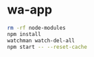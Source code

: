 # wa-app
``` bash
rm -rf node-modules
npm install
watchman watch-del-all
npm start -- --reset-cache
```